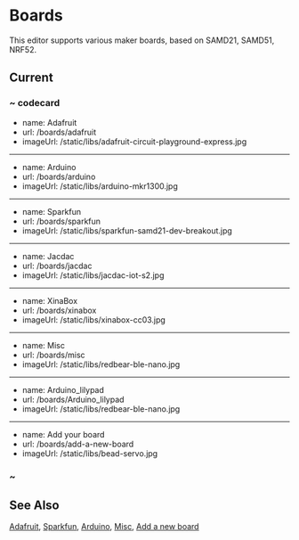 # Boards

This editor supports various maker boards, based on SAMD21, SAMD51, NRF52.

## Current

### ~ codecard

* name: Adafruit
* url: /boards/adafruit
* imageUrl: /static/libs/adafruit-circuit-playground-express.jpg

---

* name: Arduino
* url: /boards/arduino
* imageUrl: /static/libs/arduino-mkr1300.jpg

---

* name: Sparkfun
* url: /boards/sparkfun
* imageUrl: /static/libs/sparkfun-samd21-dev-breakout.jpg

---

* name: Jacdac
* url: /boards/jacdac
* imageUrl: /static/libs/jacdac-iot-s2.jpg

---

* name: XinaBox
* url: /boards/xinabox
* imageUrl: /static/libs/xinabox-cc03.jpg

---

* name: Misc
* url: /boards/misc
* imageUrl: /static/libs/redbear-ble-nano.jpg

---
* name: Arduino_lilypad
* url: /boards/Arduino_lilypad
* imageUrl: /static/libs/redbear-ble-nano.jpg
---
* name: Add your board
* url: /boards/add-a-new-board
* imageUrl: /static/libs/bead-servo.jpg

### ~


## See Also

[Adafruit](/boards/adafruit),
[Sparkfun](/boards/sparkfun),
[Arduino](/boards/arduino),
[Misc](/boards/misc),
[Add a new board](/boards/add-a-new-board)
